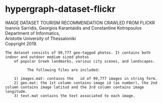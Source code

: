 # hypergraph-dataset-flickr

IMAGE DATASET TOURISM RECOMMENDATION CRAWLED FROM FLICKR  
Ioannis Sarridis, Georgios Karantaidis and Constantine Kotropoulos  
	    Department of Informatics,  
		Aristotle University of Thessaloniki  
	 Copyright 2019.


     
    The dataset consists of 99,777 geo-tagged photos. It contains both indoor and outdoor medium sized photos
		of popular Greek landmarks, various city scenes, and landscapes.

              The following files are included:

		1) images.mat: contains the   id of 99,777 images in string form.
		2) geo.mat: the 1st column contains image id (as number), the 2nd column contains image latitud and the 3rd column contains image longitude.
		3) text.mat contains the text associated to each image.

